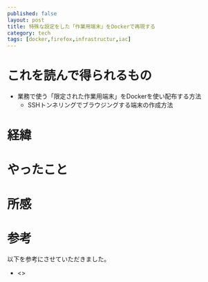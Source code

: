 ```yaml
---
published: false
layout: post
title: 特殊な設定をした「作業用端末」をDockerで再現する
category: tech
tags: [docker,firefox,infrastructur,iac]
---
```


# これを読んで得られるもの

- 業務で使う「限定された作業用端末」をDockerを使い配布する方法
  - SSHトンネリングでブラウジングする端末の作成方法

# 経緯


# やったこと


# 所感


# 参考

以下を参考にさせていただきました。

- <>
